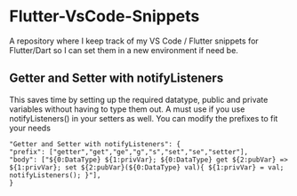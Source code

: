 # Flutter-VsCode-Snippets
A repository where I keep track of my VS Code / Flutter snippets for Flutter/Dart so I can set them in a new environment if need be.

## **Getter and Setter with notifyListeners**

This saves time by setting up the required datatype, public and private variables without having to type them out. A must use if you use notifyListeners() in your setters as well. You can modify the prefixes to fit your needs

    "Getter and Setter with notifyListeners": {
    "prefix": ["getter","get","ge","g","s","set","se","setter"],
    "body": ["${0:DataType} ${1:privVar}; ${0:DataType} get ${2:pubVar} => ${1:privVar}; set ${2:pubVar}(${0:DataType} val){ ${1:privVar} = val; notifyListeners(); }"],
    }
